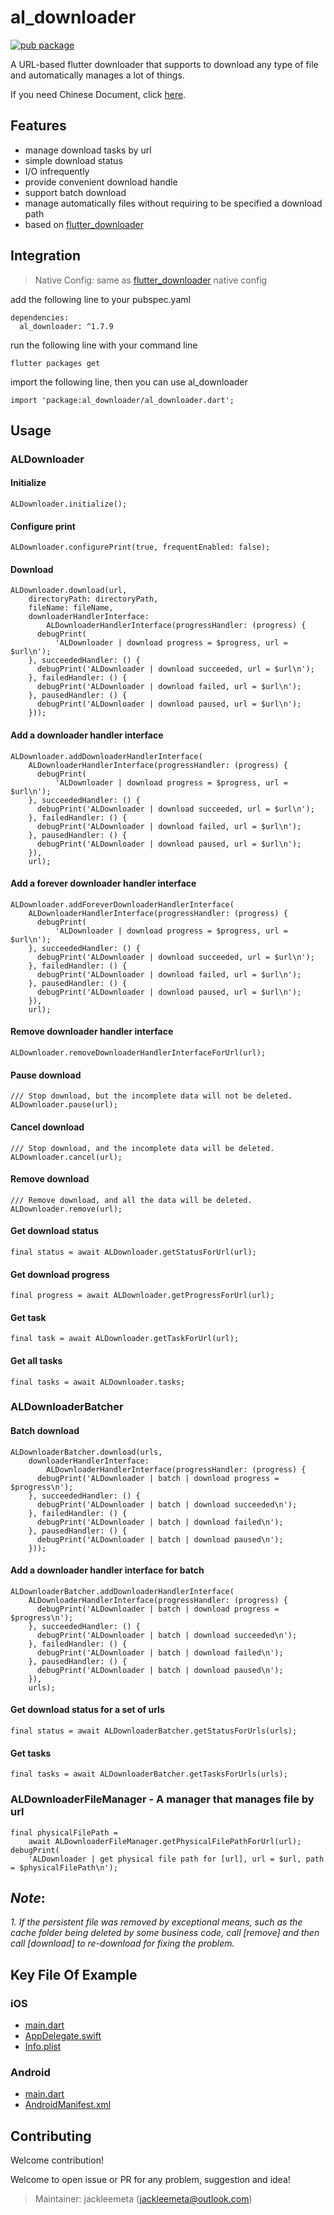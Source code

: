 # al_downloader

[![pub package](https://img.shields.io/pub/v/al_downloader.svg)](https://pub.dartlang.org/packages/al_downloader)

A URL-based flutter downloader that supports to download any type of file and automatically manages a lot of things.

If you need Chinese Document, click [here](README_CN.md).

## Features

* manage download tasks by url
* simple download status
* I/O infrequently
* provide convenient download handle
* support batch download
* manage automatically files without requiring to be specified a download path
* based on [flutter_downloader](https://pub.dev/packages/flutter_downloader)

## Integration

> Native Config: same as [flutter_downloader](https://pub.dev/packages/flutter_downloader) native config

add the following line to your pubspec.yaml
```
dependencies:
  al_downloader: ^1.7.9
```

run the following line with your command line
```
flutter packages get
```

import the following line, then you can use al_downloader
```
import 'package:al_downloader/al_downloader.dart';
```

## Usage

### ALDownloader

#### Initialize
```
ALDownloader.initialize();
```

#### Configure print
```
ALDownloader.configurePrint(true, frequentEnabled: false);
```

#### Download
```
ALDownloader.download(url,
    directoryPath: directoryPath,
    fileName: fileName,
    downloaderHandlerInterface:
        ALDownloaderHandlerInterface(progressHandler: (progress) {
      debugPrint(
          'ALDownloader | download progress = $progress, url = $url\n');
    }, succeededHandler: () {
      debugPrint('ALDownloader | download succeeded, url = $url\n');
    }, failedHandler: () {
      debugPrint('ALDownloader | download failed, url = $url\n');
    }, pausedHandler: () {
      debugPrint('ALDownloader | download paused, url = $url\n');
    }));
```

#### Add a downloader handler interface
```
ALDownloader.addDownloaderHandlerInterface(
    ALDownloaderHandlerInterface(progressHandler: (progress) {
      debugPrint(
          'ALDownloader | download progress = $progress, url = $url\n');
    }, succeededHandler: () {
      debugPrint('ALDownloader | download succeeded, url = $url\n');
    }, failedHandler: () {
      debugPrint('ALDownloader | download failed, url = $url\n');
    }, pausedHandler: () {
      debugPrint('ALDownloader | download paused, url = $url\n');
    }),
    url);
```

#### Add a forever downloader handler interface
```
ALDownloader.addForeverDownloaderHandlerInterface(
    ALDownloaderHandlerInterface(progressHandler: (progress) {
      debugPrint(
          'ALDownloader | download progress = $progress, url = $url\n');
    }, succeededHandler: () {
      debugPrint('ALDownloader | download succeeded, url = $url\n');
    }, failedHandler: () {
      debugPrint('ALDownloader | download failed, url = $url\n');
    }, pausedHandler: () {
      debugPrint('ALDownloader | download paused, url = $url\n');
    }),
    url);
```

#### Remove downloader handler interface
```
ALDownloader.removeDownloaderHandlerInterfaceForUrl(url);
```

#### Pause download
```
/// Stop download, but the incomplete data will not be deleted.
ALDownloader.pause(url);
```

#### Cancel download
```
/// Stop download, and the incomplete data will be deleted.
ALDownloader.cancel(url);
```

#### Remove download
```
/// Remove download, and all the data will be deleted.
ALDownloader.remove(url);
```

#### Get download status
```
final status = await ALDownloader.getStatusForUrl(url);
```

#### Get download progress
```
final progress = await ALDownloader.getProgressForUrl(url);
```

#### Get task
```
final task = await ALDownloader.getTaskForUrl(url);
```

#### Get all tasks
```
final tasks = await ALDownloader.tasks;
```

### ALDownloaderBatcher

#### Batch download
```
ALDownloaderBatcher.download(urls,
    downloaderHandlerInterface:
        ALDownloaderHandlerInterface(progressHandler: (progress) {
      debugPrint('ALDownloader | batch | download progress = $progress\n');
    }, succeededHandler: () {
      debugPrint('ALDownloader | batch | download succeeded\n');
    }, failedHandler: () {
      debugPrint('ALDownloader | batch | download failed\n');
    }, pausedHandler: () {
      debugPrint('ALDownloader | batch | download paused\n');
    }));
```

#### Add a downloader handler interface for batch
```
ALDownloaderBatcher.addDownloaderHandlerInterface(
    ALDownloaderHandlerInterface(progressHandler: (progress) {
      debugPrint('ALDownloader | batch | download progress = $progress\n');
    }, succeededHandler: () {
      debugPrint('ALDownloader | batch | download succeeded\n');
    }, failedHandler: () {
      debugPrint('ALDownloader | batch | download failed\n');
    }, pausedHandler: () {
      debugPrint('ALDownloader | batch | download paused\n');
    }),
    urls);
```

#### Get download status for a set of urls
```
final status = await ALDownloaderBatcher.getStatusForUrls(urls);
```

#### Get tasks
```
final tasks = await ALDownloaderBatcher.getTasksForUrls(urls);
```

### ALDownloaderFileManager - A manager that manages file by url

```
final physicalFilePath =
    await ALDownloaderFileManager.getPhysicalFilePathForUrl(url);
debugPrint(
    'ALDownloader | get physical file path for [url], url = $url, path = $physicalFilePath\n');
```

## *Note*:

*1. If the persistent file was removed by exceptional means, such as the cache folder being deleted by some business code, call [remove] and then call [download] to re-download for fixing the problem.*

## Key File Of Example

### iOS

- [main.dart](https://github.com/jackleemeta/al_downloader_flutter/blob/master/example/lib/main.dart)
- [AppDelegate.swift](https://github.com/jackleemeta/al_downloader_flutter/blob/master/example/ios/Runner/AppDelegate.swift)
- [Info.plist](https://github.com/jackleemeta/al_downloader_flutter/blob/master/example/ios/Runner/Info.plist)

### Android

- [main.dart](https://github.com/jackleemeta/al_downloader_flutter/blob/master/example/lib/main.dart)
- [AndroidManifest.xml](https://github.com/jackleemeta/al_downloader_flutter/blob/master/example/android/app/src/main/AndroidManifest.xml)

## Contributing

Welcome contribution!

Welcome to open issue or PR for any problem, suggestion and idea!

> Maintainer: jackleemeta (jackleemeta@outlook.com)